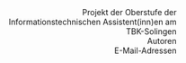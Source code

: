 
<div style='text-align: right;'>Projekt der Oberstufe der</div>
<div style='text-align: right;'>Informationstechnischen Assistent(inn)en am</div>
<div style='text-align: right;'>TBK-Solingen</div>


<div style='text-align: right;'>Autoren</div>
<div style='text-align: right;'>E-Mail-Adressen</div>